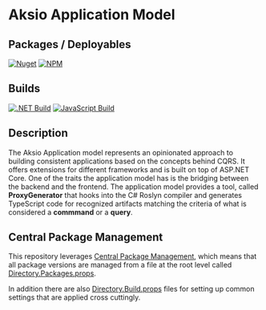 # Aksio Application Model

## Packages / Deployables

[![Nuget](https://img.shields.io/nuget/v/Aksio.Applications?logo=nuget)](http://nuget.org/packages/aksio.applications)
[![NPM](https://img.shields.io/npm/v/@aksio/applications?label=@aksio/applications&logo=npm)](https://www.npmjs.com/package/@aksio/applications)

## Builds

[![.NET Build](https://github.com/aksio-insurtech/Fundamentals/actions/workflows/dotnet-build.yml/badge.svg)](https://github.com/aksio-insurtech/Fundamentals/actions/workflows/dotnet-build.yml)
[![JavaScript Build](https://github.com/aksio-insurtech/Fundamentals/actions/workflows/javascript-build.yml/badge.svg)](https://github.com/aksio-insurtech/Fundamentals/actions/workflows/javascript-build.yml)

## Description

The Aksio Application model represents an opinionated approach to building consistent applications based on the concepts behind CQRS.
It offers extensions for different frameworks and is built on top of ASP.NET Core. One of the traits the application model has is the
bridging between the backend and the frontend. The application model provides a tool, called **ProxyGenerator** that hooks into the
C# Roslyn compiler and generates TypeScript code for recognized artifacts matching the criteria of what is considered a **commmand** or
a **query**.

## Central Package Management

This repository leverages [Central Package Management](https://learn.microsoft.com/en-us/nuget/consume-packages/Central-Package-Management), which
means that all package versions are managed from a file at the root level called [Directory.Packages.props](./Directory.Packages.props).

In addition there are also [Directory.Build.props](https://learn.microsoft.com/en-us/visualstudio/msbuild/customize-by-directory?view=vs-2022#directorybuildprops-and-directorybuildtargets) files for
setting up common settings that are applied cross cuttingly.